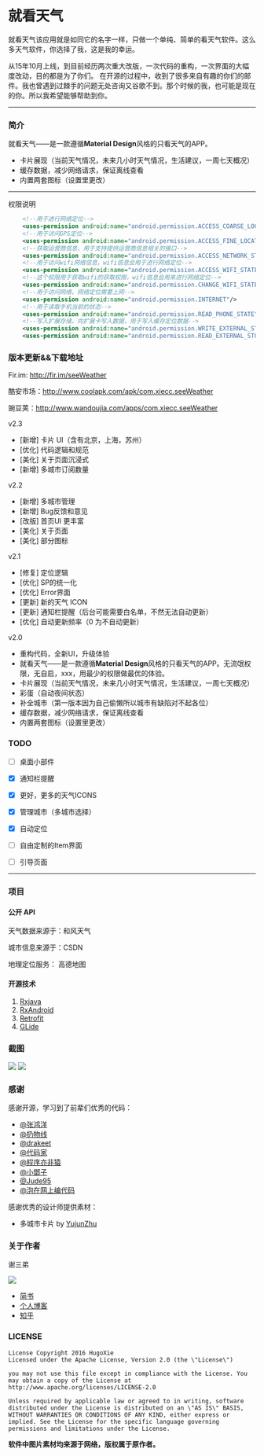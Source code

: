 # 就看天气

就看天气该应用就是如同它的名字一样，只做一个单纯、简单的看天气软件。这么多天气软件，你选择了我，这是我的幸运。

从15年10月上线，到目前经历两次重大改版，一次代码的重构，一次界面的大幅度改动，目的都是为了你们。
在开源的过程中，收到了很多来自有趣的你们的邮件。我也曾遇到过棘手的问题无处咨询又谷歌不到。那个时候的我，也可能是现在的你。所以我希望能够帮助到你。

----

### 简介
就看天气——是一款遵循**Material Design**风格的只看天气的APP。
- 卡片展现（当前天气情况，未来几小时天气情况，生活建议，一周七天概况）
- 缓存数据，减少网络请求，保证离线查看
- 内置两套图标（设置里更改）


----

权限说明

```xml
	<!--用于进行网络定位-->
	<uses-permission android:name="android.permission.ACCESS_COARSE_LOCATION"/>
	<!--用于访问GPS定位-->
	<uses-permission android:name="android.permission.ACCESS_FINE_LOCATION"/>
	<!--获取运营商信息，用于支持提供运营商信息相关的接口-->
	<uses-permission android:name="android.permission.ACCESS_NETWORK_STATE"/>
	<!--用于访问wifi网络信息，wifi信息会用于进行网络定位-->
	<uses-permission android:name="android.permission.ACCESS_WIFI_STATE"/>
	<!--这个权限用于获取wifi的获取权限，wifi信息会用来进行网络定位-->
	<uses-permission android:name="android.permission.CHANGE_WIFI_STATE"/>
	<!--用于访问网络，网络定位需要上网-->
	<uses-permission android:name="android.permission.INTERNET"/>
	<!--用于读取手机当前的状态-->
	<uses-permission android:name="android.permission.READ_PHONE_STATE"/>
	<!--写入扩展存储，向扩展卡写入数据，用于写入缓存定位数据-->
	<uses-permission android:name="android.permission.WRITE_EXTERNAL_STORAGE"/>
	<uses-permission android:name="android.permission.READ_EXTERNAL_STORAGE"/>

```

### 版本更新&&下载地址

Fir.im: http://fir.im/seeWeather

酷安市场：http://www.coolapk.com/apk/com.xiecc.seeWeather

豌豆荚：http://www.wandoujia.com/apps/com.xiecc.seeWeather

v2.3
- [新增] 卡片 UI（含有北京，上海，苏州）
- [优化] 代码逻辑和规范
- [美化] 关于页面沉浸式
- [新增] 多城市订阅数量


v2.2
- [新增] 多城市管理
- [新增] Bug反馈和意见
- [改版] 首页UI 更丰富
- [美化] 关于页面
- [美化] 部分图标

v2.1
- [修复] 定位逻辑
- [优化] SP的统一化
- [优化] Error界面
- [更新] 新的天气 ICON
- [更新] 通知栏提醒（后台可能需要白名单，不然无法自动更新）
- [优化] 自动更新频率（0 为不自动更新）


v2.0
- 重构代码，全新UI，升级体验
- 就看天气——是一款遵循**Material Design**风格的只看天气的APP。无流氓权限，无自启，xxx，用最少的权限做最优的体验。
- 卡片展现（当前天气情况，未来几小时天气情况，生活建议，一周七天概况）
- 彩蛋（自动夜间状态）
- 补全城市（第一版本因为自己偷懒所以城市有缺陷对不起各位）
- 缓存数据，减少网络请求，保证离线查看
- 内置两套图标（设置里更改）





### TODO

- [ ] 桌面小部件
- [x] 通知栏提醒
- [x] 更好，更多的天气ICONS
- [x] 管理城市（多城市选择）
- [x] 自动定位
- [ ] 自由定制的Item界面
- [ ] 引导页面


----

### 项目
#### 公开 API

天气数据来源于：和风天气

城市信息来源于：CSDN

地理定位服务： 高德地图

#### 开源技术
1. [Rxjava][2]
2. [RxAndroid][3]
3. [Retrofit][4]
4. [GLide][5]


### 截图

![][image-2]
![][image-3]

### 感谢
感谢开源，学习到了前辈们优秀的代码：
- [@张鸿洋][7]
- [@扔物线][8]
- [@drakeet][9]
- [@代码家][10]
- [@程序亦非猿][11]
- [@小鄧子][12]
- [@Jude95][13]
- [@泡在网上编代码][14]

感谢优秀的设计师提供素材：
- 多城市卡片 by [YujunZhu](http://yujunzhu.zcool.com.cn/)

### 关于作者

谢三弟

![][image-4]

- [简书](http://www.jianshu.com/users/3372b4a3b9e5/latest_articles)
- [个人博客](imxie.itscoder.com)
- [知乎](https://www.zhihu.com/people/xcc3641.github.io)


### LICENSE

```LICENSE
License Copyright 2016 HugoXie  
Licensed under the Apache License, Version 2.0 (the \"License\")

you may not use this file except in compliance with the License. You may obtain a copy of the License at http://www.apache.org/licenses/LICENSE-2.0

Unless required by applicable law or agreed to in writing, software distributed under the License is distributed on an \"AS IS\" BASIS, WITHOUT WARRANTIES OR CONDITIONS OF ANY KIND, either express or implied. See the License for the specific language governing permissions and limitations under the License.

```



__软件中图片素材均来源于网络，版权属于原作者。__






[1]: https://www.zhihu.com/question/26417244/answer/70193822
[2]: https://github.com/ReactiveX/RxJava
[3]: https://github.com/ReactiveX/RxAndroid
[4]: https://github.com/square/retrofit
[5]: https://github.com/bumptech/glide
[6]: https://github.com/yangfuhai/ASimpleCache
[7]: https://github.com/hongyangAndroid
[8]: https://github.com/rengwuxian
[9]: https://github.com/drakeet
[10]: https://github.com/daimajia
[11]: https://github.com/AlanCheen
[12]: https://github.com/SmartDengg
[13]: https://github.com/Jude95
[14]: http://weibo.com/u/2711441293?topnav=1&amp;wvr=6&amp;topsug=1&amp;is_all=1


[image-2]: /images/day.png
[image-3]: /images/night.png
[image-4]: http://xcc3641.qiniudn.com/app-%E5%A4%B4%E5%83%8F-1.jpeg
[image-5]: http://xcc3641.qiniudn.com/app-%E6%94%AF%E4%BB%98%E5%AE%9D.jpg

